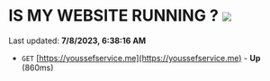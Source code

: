 # IS MY WEBSITE RUNNING ? [![](https://img.shields.io/static/v1?label=Sponsor&message=%E2%9D%A4&logo=GitHub&color=%23fe8e86)](https://github.com/sponsors/<username>)

Last updated: **7/8/2023, 6:38:16 AM**

- `GET` [https://youssefservice.me](https://youssefservice.me) - **Up** (860ms)
